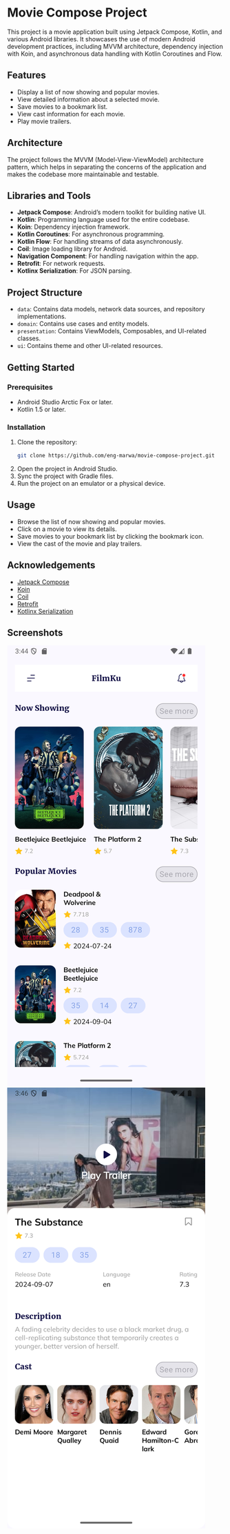 # Movie Compose Project

This project is a movie application built using Jetpack Compose, Kotlin, and various Android libraries. It showcases the use of modern Android development practices, including MVVM architecture, dependency injection with Koin, and asynchronous data handling with Kotlin Coroutines and Flow.

## Features

- Display a list of now showing and popular movies.
- View detailed information about a selected movie.
- Save movies to a bookmark list.
- View cast information for each movie.
- Play movie trailers.

## Architecture

The project follows the MVVM (Model-View-ViewModel) architecture pattern, which helps in separating the concerns of the application and makes the codebase more maintainable and testable.

## Libraries and Tools

- **Jetpack Compose**: Android’s modern toolkit for building native UI.
- **Kotlin**: Programming language used for the entire codebase.
- **Koin**: Dependency injection framework.
- **Kotlin Coroutines**: For asynchronous programming.
- **Kotlin Flow**: For handling streams of data asynchronously.
- **Coil**: Image loading library for Android.
- **Navigation Component**: For handling navigation within the app.
- **Retrofit**: For network requests.
- **Kotlinx Serialization**: For JSON parsing.

## Project Structure

- `data`: Contains data models, network data sources, and repository implementations.
- `domain`: Contains use cases and entity models.
- `presentation`: Contains ViewModels, Composables, and UI-related classes.
- `ui`: Contains theme and other UI-related resources.

## Getting Started

### Prerequisites

- Android Studio Arctic Fox or later.
- Kotlin 1.5 or later.

### Installation

1. Clone the repository:
    ```sh
    git clone https://github.com/eng-marwa/movie-compose-project.git
    ```
2. Open the project in Android Studio.
3. Sync the project with Gradle files.
4. Run the project on an emulator or a physical device.

## Usage

- Browse the list of now showing and popular movies.
- Click on a movie to view its details.
- Save movies to your bookmark list by clicking the bookmark icon.
- View the cast of the movie and play trailers.

## Acknowledgements

- [Jetpack Compose](https://developer.android.com/jetpack/compose)
- [Koin](https://insert-koin.io/)
- [Coil](https://coil-kt.github.io/coil/)
- [Retrofit](https://square.github.io/retrofit/)
- [Kotlinx Serialization](https://github.com/Kotlin/kotlinx.serialization)

## Screenshots

![Screenshot 1](screenshots/screenshot1.png)
![Screenshot 2](screenshots/screenshot2.png)